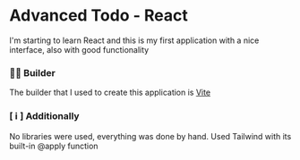# Advanced Todo - React

I'm starting to learn React and this is my first application with a nice interface, also with good functionality

### 👷‍♂️ Builder

The builder that I used to create this application is [Vite](https://vitejs.dev)

### [ ℹ️ ] Additionally

No libraries were used, everything was done by hand. Used Tailwind with its built-in @apply function